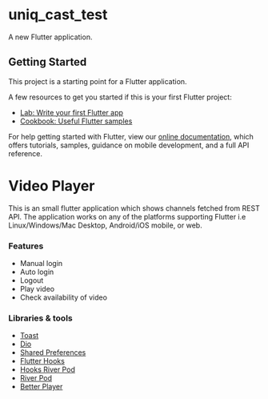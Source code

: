 # uniq_cast_test

A new Flutter application.

## Getting Started

This project is a starting point for a Flutter application.

A few resources to get you started if this is your first Flutter project:

- [Lab: Write your first Flutter app](https://flutter.dev/docs/get-started/codelab)
- [Cookbook: Useful Flutter samples](https://flutter.dev/docs/cookbook)

For help getting started with Flutter, view our
[online documentation](https://flutter.dev/docs), which offers tutorials,
samples, guidance on mobile development, and a full API reference.

# Video Player

This is an small flutter application which shows channels fetched from REST API.
The application works on any of the platforms supporting Flutter i.e Linux/Windows/Mac
Desktop, Android/iOS mobile, or web.

### Features
* Manual login
* Auto login
* Logout
* Play video
* Check availability of video

### Libraries & tools
* [Toast](https://github.com/PonnamKarthik/FlutterToast "fluttertoast")
* [Dio](https://github.com/flutterchina/dio "dio")
* [Shared Preferences](https://github.com/flutter/plugins/tree/main/packages/shared_preferences/shared_preferences "shared_preferences")
* [Flutter Hooks](https://github.com/rrousselGit/flutter_hooks "flutter_hooks")
* [Hooks River Pod](https://github.com/rrousselGit/river_pod "hooks_riverpod")
* [River Pod](https://github.com/rrousselGit/river_pod "flutter_riverpod")
* [Better Player](https://github.com/jhomlala/betterplayer "better_player")



